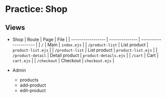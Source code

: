 # Practice: Shop

## Views

- Shop
  | Route             | Page           | File                  |
  | ----------------- | -------------- | --------------------- |
  | `/`               | Main           | `index.ejs`           |
  | `/product-list`   | List product   | `product-list.ejs`    |
  | `/product-list`   | List product   | `product-list.ejs`    |
  | `/product-detail` | Detail product | `product-details.ejs` |
  | `/cart`           | Cart           | `cart.ejs`            |
  | `/checkout`       | Checkout       | `checkout.ejs`        |

- Admin
  - products
  - add-product
  - edit-product

